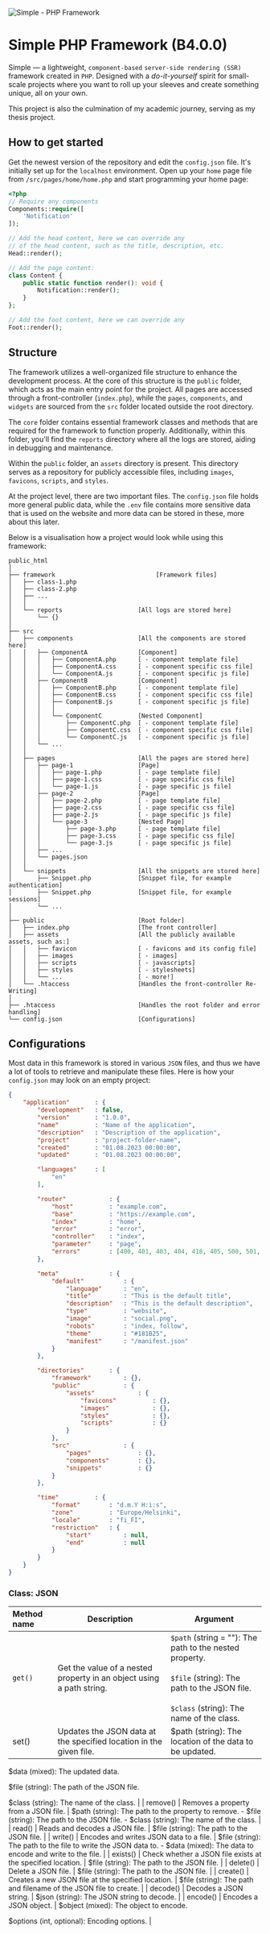 ![Simple - PHP Framework](https://github.com/eremannisto/ombra-framework/blob/main/public/assets/images/social.png)

# Simple PHP Framework (B4.0.0)
Simple — a lightweight, `component-based` `server-side rendering (SSR)` framework created in `PHP`. Designed with a *do-it-yourself* spirit for small-scale projects where you want to roll up your sleeves and create something unique, all on your own.

This project is also the culmination of my academic journey, serving as my thesis project.

## How to get started
Get the newest version of the repository and edit the `config.json` file. It's initially set up for the `localhost` environment. Open up your `home` page file from `/src/pages/home/home.php` and start programming your home page:

```php
<?php
// Require any components
Components::require([
    'Notification'
]);

// Add the head content, here we can override any
// of the head content, such as the title, description, etc.
Head::render();

// Add the page content:
class Content {
    public static function render(): void { 
        Notification::render();
    }
};

// Add the foot content, here we can override any
Foot::render();
```


## Structure
The framework utilizes a well-organized file structure to enhance the development process. At the core of this structure is the `public` folder, which acts as the main entry point for the project. All pages are accessed through a front-controller (`index.php`), while the `pages`, `components`, and `widgets` are sourced from the `src` folder located outside the root directory.

The `core` folder contains essential framework classes and methods that are required for the framework to function properly. Additionally, within this folder, you'll find the `reports` directory where all the logs are stored, aiding in debugging and maintenance.

Within the `public` folder, an `assets` directory is present. This directory serves as a repository for publicly accessible files, including `images`, `favicons`, `scripts`, and `styles`.

At the project level, there are two important files. The `config.json` file holds more general public data, while the `.env` file contains more sensitive data that is used on the website and more data can be stored in these, more about this later.

Below is a visualisation how a project would look while using this framework:

```
public_html
│   
├── framework                            [Framework files]
│   ├── class-1.php
│   ├── class-2.php
│   ├── ...
│   │   
│   └── reports                     [All logs are stored here]
│       └── {}
│
├── src
│   ├── components                  [All the components are stored here]
│   │   ├── ComponentA              [Component]    
│   │   │   ├── ComponentA.php      [ - component template file]
│   │   │   ├── ComponentA.css      [ - component specific css file]
│   │   │   └── ComponentA.js       [ - component specific js file]
│   │   ├── ComponentB              [Component]        
│   │   │   ├── ComponentB.php      [ - component template file]
│   │   │   ├── ComponentB.css      [ - component specific css file]
│   │   │   ├── ComponentB.js       [ - component specific js file]
│   │   │   │ 
│   │   │   └── ComponentC          [Nested Component]
│   │   │       ├── ComponentC.php  [ - component template file]
│   │   │       ├── ComponentC.css  [ - component specific css file]
│   │   │       └── ComponentC.js   [ - component specific js file]
│   │   └── ...
│   │   
│   ├── pages                       [All the pages are stored here]
│   │   ├── page-1                  [Page]
│   │   │   ├── page-1.php          [ - page template file]
│   │   │   ├── page-1.css          [ - page specific css file]
│   │   │   └── page-1.js           [ - page specific js file]
│   │   ├── page-2                  [Page]
│   │   │   ├── page-2.php          [ - page template file]
│   │   │   ├── page-2.css          [ - page specific css file]
│   │   │   ├── page-2.js           [ - page specific js file]
│   │   │   └── page-3              [Nested Page]
│   │   │       ├── page-3.php      [ - page template file]
│   │   │       ├── page-3.css      [ - page specific css file]
│   │   │       └── page-3.js       [ - page specific js file]
│   │   ├── ...                     
│   │   └── pages.json
│   │
│   └── snippets                    [All the snippets are stored here]
│       ├── Snippet.php             [Snippet file, for example authentication]
│       ├── Snippet.php             [Snippet file, for example sessions]
│       └── ...
│   
├── public                          [Root folder]
│   ├── index.php                   [The front controller]
│   ├── assets                      [All the publicly available assets, such as:]
│   │   ├── favicon                 [ - favicons and its config file]
│   │   ├── images                  [ - images]
│   │   ├── scripts                 [ - javascripts]
│   │   ├── styles                  [ - stylesheets]
│   │   └── ...                     [ - more!]
│   └── .htaccess                   [Handles the front-controller Re-Writing]
│   
├── .htaccess                       [Handles the root folder and error handling]
└── config.json                     [Configurations]
```

## Configurations
Most data in this framework is stored in various `JSON` files, and thus we have a lot of tools to retrieve and manipulate these files. Here is how your `config.json` may look on an empty project:
```json
{
    "application"       : {
        "development"   : false,
        "version"       : "1.0.0",
        "name"          : "Name of the application",
        "description"   : "Description of the application",
        "project"       : "project-folder-name",
        "created"       : "01.08.2023 00:00:00",
        "updated"       : "01.08.2023 00:00:00",

        "languages"     : [
            "en"
        ],

        "router"            : {
            "host"          : "example.com",
            "base"          : "https://example.com",
            "index"         : "home",
            "error"         : "error",
            "controller"    : "index",
            "parameter"     : "page",
            "errors"        : [400, 401, 403, 404, 418, 405, 500, 501, 503]
        },

        "meta"              : {
            "default"           : {
                "language"      : "en",
                "title"         : "This is the default title",
                "description"   : "This is the default description",
                "type"          : "website",
                "image"         : "social.png",
                "robots"        : "index, follow",
                "theme"         : "#181B25",
                "manifest"      : "/manifest.json"
            }
        },

        "directories"       : {
            "framework"         : {},
            "public"            : {
                "assets"            : {
                    "favicons"          : {},
                    "images"            : {},
                    "styles"            : {},
                    "scripts"           : {}
                }
            },
            "src"               : {
                "pages"             : {},
                "components"        : {},
                "snippets"          : {}
            }
        },

        "time"          : {
            "format"        : "d.m.Y H:i:s",
            "zone"          : "Europe/Helsinki",
            "locale"        : "fi_FI",
            "restriction"   : {
                "start"         : null,
                "end"           : null
            }
        }
    }
}
```

### Class: JSON
| Method name | Description | Argument |
| :---------------- | --- | --- |
| `get()` | Get the value of a nested property in an object using a path string. | `$path` (string = ""): The path to the nested property.<br><br>`$file` (string): The path to the JSON file.<br><br> `$class` (string): The name of the class. |
| set() | Updates the JSON data at the specified location in the given file. | $path (string): The location of the data to be updated. 

$data (mixed): The updated data. 

$file (string): The path of the JSON file. 

$class (string): The name of the class. |
| remove() | Removes a property from a JSON file. | $path (string): The path to the property to remove. - $file (string): The path to the JSON file. - $class (string): The name of the class. |
| read() | Reads and decodes a JSON file. | $file (string): The path to the JSON file. |
| write() | Encodes and writes JSON data to a file. | $file (string): The path to the file to write the JSON data to. - $data (mixed): The data to encode and write to the file. |
| exists() | Check whether a JSON file exists at the specified location. | $file (string): The path to the JSON file. |
| delete() | Delete a JSON file. | $file (string): The path to the JSON file. |
| create() | Creates a new JSON file at the specified location. | $file (string): The path and filename of the JSON file to create. |
| decode() | Decodes a JSON string. | $json (string): The JSON string to decode. |
| encode() | Encodes a JSON object. | $object (mixed): The object to encode. 

$options (int, optional): Encoding options. |

